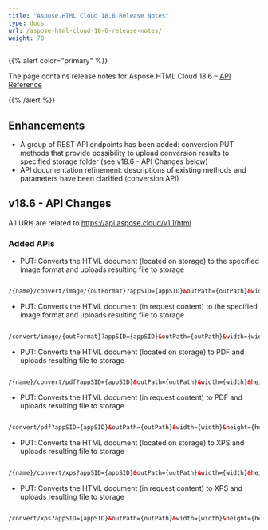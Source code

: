 ```yaml
---
title: "Aspose.HTML Cloud 18.6 Release Notes"
type: docs
url: /aspose-html-cloud-18-6-release-notes/
weight: 70
---
```


{{% alert color="primary" %}} 

The page contains release notes for Aspose.HTML Cloud 18.6 – [API Reference](https://apireference.aspose.cloud/html/)

{{% /alert %}} 
## **Enhancements**
- A group of REST API endpoints has been added: conversion PUT methods that provide possibility to upload conversion results to specified storage folder (see v18.6 - API Changes below)
- API documentation refinement: descriptions of existing methods and parameters have been clarified (conversion API)
## **v18.6 - API Changes**
All URIs are related to <https://api.aspose.cloud/v1.1/html>
### **Added APIs**
- PUT: Converts the HTML document (located on storage) to the specified image format and uploads resulting file to storage

```html

/{name}/convert/image/{outFormat}?appSID={appSID}&outPath={outPath}&width={width}&height={height}&resolution={resolution}&leftMargin={leftMargin}&topMargin={topMargin}&rightMargin={rightMargin}&bottomMargin={bottomMargin}

```

- PUT: Converts the HTML document (in request content) to the specified image format and uploads resulting file to storage

```html

/convert/image/{outFormat}?appSID={appSID}&outPath={outPath}&width={width}&height={height}&resolution={resolution}&leftMargin={leftMargin}&topMargin={topMargin}&rightMargin={rightMargin}&bottomMargin={bottomMargin}

```

- PUT: Converts the HTML document (located on storage) to PDF and uploads resulting file to storage

```html

/{name}/convert/pdf?appSID={appSID}&outPath={outPath}&width={width}&height={height}&leftMargin={leftMargin}&topMargin={topMargin}&rightMargin={rightMargin}&bottomMargin={bottomMargin}

```

- PUT: Converts the HTML document (in request content) to PDF and uploads resulting file to storage

```html

/convert/pdf?appSID={appSID}&outPath={outPath}&width={width}&height={height}&leftMargin={leftMargin}&topMargin={topMargin}&rightMargin={rightMargin}&bottomMargin={bottomMargin}

```

- PUT: Converts the HTML document (located on storage) to XPS and uploads resulting file to storage

```html

/{name}/convert/xps?appSID={appSID}&outPath={outPath}&width={width}&height={height}&leftMargin={leftMargin}&topMargin={topMargin}&rightMargin={rightMargin}&bottomMargin={bottomMargin}

```

- PUT: Converts the HTML document (in request content) to XPS and uploads resulting file to storage

```html

/convert/xps?appSID={appSID}&outPath={outPath}&width={width}&height={height}&leftMargin={leftMargin}&topMargin={topMargin}&rightMargin={rightMargin}&bottomMargin={bottomMargin}

```


